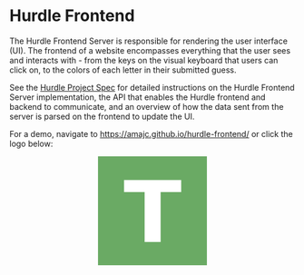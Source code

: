 # Hurdle Frontend 
The Hurdle Frontend Server is responsible for rendering the user interface (UI). The frontend of a website encompasses everything that the user sees and interacts with - from the keys on the visual keyboard that users can click on, to the colors of each letter in their submitted guess.

See the <a href="https://tinyurl.com/cpsc121-s23-hurdle" target="_blank">Hurdle Project Spec</a> for detailed instructions on the Hurdle Frontend Server implementation, the API that enables the Hurdle frontend and backend to communicate, and an overview of how the data sent from the server is parsed on the frontend to update the UI.

For a demo, navigate to https://amajc.github.io/hurdle-frontend/ or click the logo below:

<div align="center">
  <a href="https://amajc.github.io/hurdle-frontend/" ><img src="public/img/logo_192x192.png" alt="Hurdle logo" /></a>
</div> 
